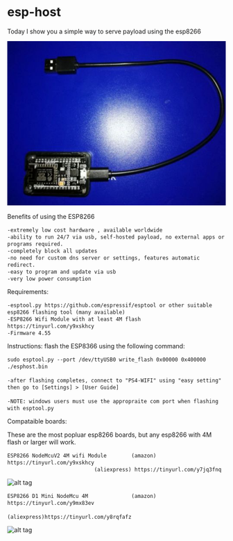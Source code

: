 # esp-host

Today I show you a simple way to serve payload using the esp8266

![alt tag](https://raw.githubusercontent.com/Codworth/esp-host/master/esp8266.jpg)


Benefits of using the ESP8266

    
    -extremely low cost hardware , available worldwide
    -ability to run 24/7 via usb, self-hosted payload, no external apps or programs required.
    -completely block all updates
    -no need for custom dns server or settings, features automatic redirect.
    -easy to program and update via usb
    -very low power consumption


Requirements:

    -esptool.py https://github.com/espressif/esptool or other suitable esp8266 flashing tool (many available)
    -ESP8266 Wifi Module with at least 4M flash https://tinyurl.com/y9xskhcy
    -Firmware 4.55 




Instructions:
    flash the ESP8366 using the following command:

    sudo esptool.py --port /dev/ttyUSB0 write_flash 0x00000 0x400000 ./esphost.bin
    
    -after flashing completes, connect to "PS4-WIFI" using "easy setting" then go to [Settings] > [User Guide]
    
    -NOTE: windows users must use the appropraite com port when flashing with esptool.py
    
    
    
Compataible boards:

These are the most popluar esp8266 boards, but any esp8266 with 4M flash or larger will work.

    ESP8266 NodeMcuV2 4M wifi Module        (amazon) https://tinyurl.com/y9xskhcy
    			                (aliexpress) https://tinyurl.com/y7jq3fnq
                                
   ![alt tag](https://images-na.ssl-images-amazon.com/images/I/51XTrgJ-HLL._SL500_AC_SS350_.jpg)
   
                                     
    ESP8266 D1 Mini NodeMcu 4M              (amazon) https://tinyurl.com/y9mx83ev
                                            (aliexpress)https://tinyurl.com/y8rqfafz
   ![alt tag](https://images-na.ssl-images-amazon.com/images/I/71EzBFuoVqL._SY355_.jpg)
                               
                               

